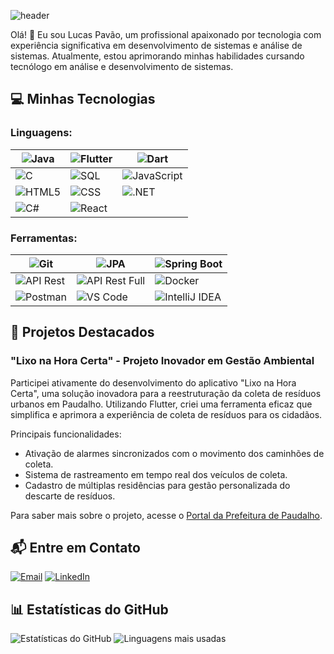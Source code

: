 ![header](https://capsule-render.vercel.app/api?type=waving&height=300&color=gradient&text=Lucas%20Pavão&desc=Mobile/BackEnd%20Developer&descAlignY=65&section=header)

Olá! 👋 Eu sou Lucas Pavão, um profissional apaixonado por tecnologia com experiência significativa em desenvolvimento de sistemas e análise de sistemas. Atualmente, estou aprimorando minhas habilidades cursando tecnólogo em análise e desenvolvimento de sistemas.

## 💻 Minhas Tecnologias



### Linguagens:

| ![Java](https://img.shields.io/badge/Java-0D1117?style=for-the-badge&logo=java&logoColor=white&labelColor=0D1117) | ![Flutter](https://img.shields.io/badge/Flutter-0D1117?style=for-the-badge&logo=flutter&logoColor=0175C2&labelColor=0D1117) | ![Dart](https://img.shields.io/badge/Dart-0D1117?style=for-the-badge&logo=dart&logoColor=0175C2&labelColor=0D1117) |
|------|------|------|
| ![C](https://img.shields.io/badge/C-0D1117?style=for-the-badge&logo=c&logoColor=A8B9CC&labelColor=0D1117) | ![SQL](https://img.shields.io/badge/SQL-0D1117?style=for-the-badge&logo=sql&logoColor=white&labelColor=0D1117) | ![JavaScript](https://img.shields.io/badge/JavaScript-0D1117?style=for-the-badge&logo=javascript&labelColor=0D1117) |
| ![HTML5](https://img.shields.io/badge/HTML5-0D1117?style=for-the-badge&logo=html5&logoColor=E34F26&labelColor=0D1117) | ![CSS](https://img.shields.io/badge/CSS-0D1117?style=for-the-badge&logo=css3&logoColor=1572B6&labelColor=0D1117) | ![.NET](https://img.shields.io/badge/.NET-0D1117?style=for-the-badge&logo=.net&logoColor=white&labelColor=0D1117) |
| ![C#](https://img.shields.io/badge/C%23-0D1117?style=for-the-badge&logo=c-sharp&logoColor=903ba7&labelColor=0D1117) | ![React](https://img.shields.io/badge/React-0D1117?style=for-the-badge&logo=react&labelColor=0D1117) |      |

### Ferramentas:
| ![Git](https://img.shields.io/badge/Git-0D1117?style=for-the-badge&logo=git&logoColor=F05032&labelColor=0D1117) | ![JPA](https://img.shields.io/badge/JPA-0D1117?style=for-the-badge&logo=jpa&logoColor=white&labelColor=0D1117) | ![Spring Boot](https://img.shields.io/badge/Spring_Boot-0D1117?style=for-the-badge&logo=spring-boot&logoColor=6DB33F&labelColor=0D1117) |
|------|------|------|
| ![API Rest](https://img.shields.io/badge/API_Rest-0D1117?style=for-the-badge&logo=rest&logoColor=white&labelColor=0D1117) | ![API Rest Full](https://img.shields.io/badge/API_Rest_Full-0D1117?style=for-the-badge&logo=rest&logoColor=white&labelColor=0D1117) | ![Docker](https://img.shields.io/badge/Docker-0D1117?style=for-the-badge&logo=docker&logoColor=2496ED&labelColor=0D1117) |
| ![Postman](https://img.shields.io/badge/Postman-0D1117?style=for-the-badge&logo=postman&logoColor=FF6C37&labelColor=0D1117) | ![VS Code](https://img.shields.io/badge/VS_Code-0D1117?style=for-the-badge&logo=visual-studio-code&logoColor=007ACC&labelColor=0D1117) | ![IntelliJ IDEA](https://img.shields.io/badge/IntelliJ_IDEA-0D1117?style=for-the-badge&logo=intellij-idea&logoColor=000000&labelColor=0D1117) |






## 🚀 Projetos Destacados

### "Lixo na Hora Certa" - Projeto Inovador em Gestão Ambiental

Participei ativamente do desenvolvimento do aplicativo "Lixo na Hora Certa", uma solução inovadora para a reestruturação da coleta de resíduos urbanos em Paudalho. Utilizando Flutter, criei uma ferramenta eficaz que simplifica e aprimora a experiência de coleta de resíduos para os cidadãos.

Principais funcionalidades:

- Ativação de alarmes sincronizados com o movimento dos caminhões de coleta.
- Sistema de rastreamento em tempo real dos veículos de coleta.
- Cadastro de múltiplas residências para gestão personalizada do descarte de resíduos.

Para saber mais sobre o projeto, acesse o [Portal da Prefeitura de Paudalho](https://www.paudalho.pe.gov.br/portal/aplicativo-lixo-na-hora-certa-e-lancado-para-androids-em-paudalho/).

## 📬 Entre em Contato

[![Email](https://img.shields.io/badge/Email-3D0D1117?style=for-the-badge&logo=gmail&labelColor=0D1117&color=02aeff&logoColor=white&style=for-the-badge&label=)](mailto:lucaspavao89@gmail.com)
[![LinkedIn](https://img.shields.io/badge/LinkedIn-3D0D1117?style=for-the-badge&logo=linkedin&labelColor=0D1117&color=02aeff&logoColor=white&style=for-the-badge&label=)](https://www.linkedin.com/in/lucas-pavão-531100204)

## 📊 Estatísticas do GitHub

![Estatísticas do GitHub](https://github-readme-stats.vercel.app/api?username=Lucas-Pavao&show_icons=true&theme=midnight-purple&include_all_commits=true&count_private=true)
![Linguagens mais usadas](https://github-readme-stats.vercel.app/api/top-langs/?username=Lucas-Pavao&layout=compact&langs_count=7&theme=midnight-purple)

